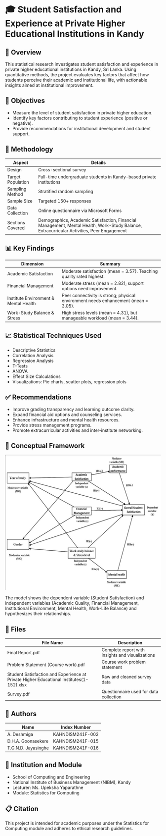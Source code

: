# 🎓 Student Satisfaction and Experience at Private Higher Educational Institutions in Kandy

## 📘 Overview
This statistical research investigates student satisfaction and experience in private higher educational institutions in Kandy, Sri Lanka. Using quantitative methods, the project evaluates key factors that affect how students perceive their academic and institutional life, with actionable insights aimed at institutional improvement.

## 🎯 Objectives
- Measure the level of student satisfaction in private higher education.
- Identify key factors contributing to student experience (positive or negative).
- Provide recommendations for institutional development and student support.

## 🧪 Methodology

| Aspect           | Details                                         |
|------------------|------------------------------------------------|
| Design           | Cross-sectional survey                          |
| Target Population| Full-time undergraduate students in Kandy-based private institutions |
| Sampling Method  | Stratified random sampling                      |
| Sample Size      | Targeted 150+ responses                         |
| Data Collection  | Online questionnaire via Microsoft Forms       |
| Sections Covered | Demographics, Academic Satisfaction, Financial Management, Mental Health, Work-Study Balance, Extracurricular Activities, Peer Engagement |

## 📊 Key Findings

| Dimension                        | Summary                                               |
|---------------------------------|-------------------------------------------------------|
| Academic Satisfaction            | Moderate satisfaction (mean = 3.57). Teaching quality rated highest. |
| Financial Management             | Moderate stress (mean = 2.82); support options need improvement. |
| Institute Environment & Mental Health | Peer connectivity is strong; physical environment needs enhancement (mean = 3.05). |
| Work-Study Balance & Stress      | High stress levels (mean = 4.31), but manageable workload (mean = 3.44). |

## 📈 Statistical Techniques Used
- Descriptive Statistics  
- Correlation Analysis  
- Regression Analysis  
- T-Tests  
- ANOVA  
- Effect Size Calculations  
- Visualizations: Pie charts, scatter plots, regression plots

## ✅ Recommendations
- Improve grading transparency and learning outcome clarity.  
- Expand financial aid options and counseling services.  
- Enhance infrastructure and mental health resources.  
- Provide stress management programs.  
- Promote extracurricular activities and inter-institute networking.

## 🧠 Conceptual Framework

![Conceptual Framework](Conceptual_Framework.jpg)

The model shows the dependent variable (Student Satisfaction) and independent variables (Academic Quality, Financial Management, Institutional Environment, Mental Health, Work-Life Balance) and hypothesizes their relationships.

## 📂 Files

| File Name                                             | Description                          |
|-------------------------------------------------------|------------------------------------|
| Final Report.pdf                                      | Complete report with insights and visualizations |
| Problem Statement (Course work).pdf                   | Course work problem statement      |
| Student Satisfaction and Experience at Private Higher Educational Institutes(1-152).xlsx | Raw and cleaned survey data        |
| Survey.pdf                                           | Questionnaire used for data collection |

## 👥 Authors

| Name               | Index Number         |
|--------------------|----------------------|
| A. Deshmiga        | KAHNDISM241F-002     |
| D.H.A. Goonasekere | KAHNDISM241F-015     |
| T.G.N.D. Jayasinghe| KAHNDISM241F-016     |

## 📍 Institution and Module
- School of Computing and Engineering  
- National Institute of Business Management (NIBM), Kandy  
- Lecturer: Ms. Upeksha Yaparathne  
- Module: Statistics for Computing  

## 📋 Citation
This project is intended for academic purposes under the Statistics for Computing module and adheres to ethical research guidelines.
